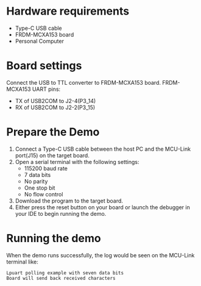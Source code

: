 Hardware requirements
=====================
- Type-C USB cable
- FRDM-MCXA153 board
- Personal Computer

Board settings
============
Connect the USB to TTL converter to FRDM-MCXA153 board.
FRDM-MCXA153 UART pins:
- TX of USB2COM to J2-4(P3_14)
- RX of USB2COM to J2-2(P3_15)

Prepare the Demo
===============
1.  Connect a Type-C USB cable between the host PC and the MCU-Link port(J15) on the target board.
2.  Open a serial terminal with the following settings:
    - 115200 baud rate
    - 7 data bits
    - No parity
    - One stop bit
    - No flow control
3.  Download the program to the target board.
4.  Either press the reset button on your board or launch the debugger in your IDE to begin running the demo.

Running the demo
================
When the demo runs successfully, the log would be seen on the MCU-Link terminal like:
~~~~~~~~~~~~~~~~~~~~~~~~~~~~~~~~~~~~~~~~~
Lpuart polling example with seven data bits
Board will send back received characters
~~~~~~~~~~~~~~~~~~~~~~~~~~~~~~~~~~~~~~~~~